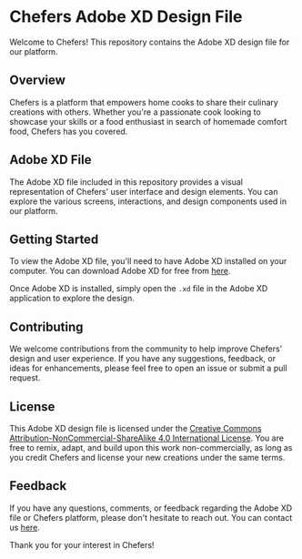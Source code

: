 # Chefers Adobe XD Design File

Welcome to Chefers! This repository contains the Adobe XD design file for our platform.

## Overview

Chefers is a platform that empowers home cooks to share their culinary creations with others. Whether you're a passionate cook looking to showcase your skills or a food enthusiast in search of homemade comfort food, Chefers has you covered.

## Adobe XD File

The Adobe XD file included in this repository provides a visual representation of Chefers' user interface and design elements. You can explore the various screens, interactions, and design components used in our platform.

## Getting Started

To view the Adobe XD file, you'll need to have Adobe XD installed on your computer. You can download Adobe XD for free from [here](https://www.adobe.com/products/xd.html).

Once Adobe XD is installed, simply open the `.xd` file in the Adobe XD application to explore the design.

## Contributing

We welcome contributions from the community to help improve Chefers' design and user experience. If you have any suggestions, feedback, or ideas for enhancements, please feel free to open an issue or submit a pull request.

## License

This Adobe XD design file is licensed under the [Creative Commons Attribution-NonCommercial-ShareAlike 4.0 International License](https://creativecommons.org/licenses/by-nc-sa/4.0/). You are free to remix, adapt, and build upon this work non-commercially, as long as you credit Chefers and license your new creations under the same terms.

## Feedback

If you have any questions, comments, or feedback regarding the Adobe XD file or Chefers platform, please don't hesitate to reach out. You can contact us [here](mailto:contact@chefers.com).

Thank you for your interest in Chefers!

